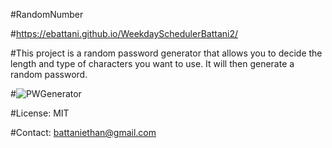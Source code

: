 #RandomNumber

#https://ebattani.github.io/WeekdaySchedulerBattani2/

#This project is a random password generator that allows you to decide the length and type of characters you want to use. It will then generate a random password.

#![PWGenerator](https://user-images.githubusercontent.com/94639814/155350694-7e0fd460-abc4-4257-8c0d-89ae587d7b81.png)

#License: MIT

#Contact: battaniethan@gmail.com
